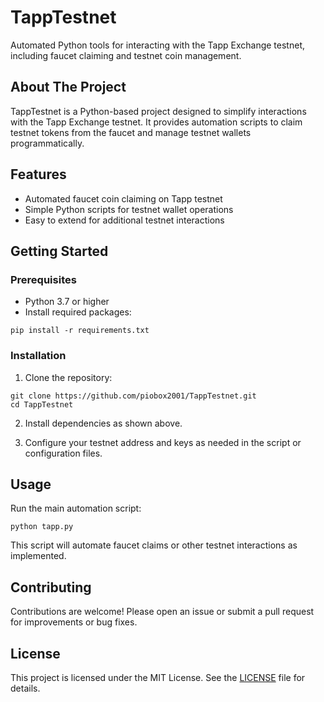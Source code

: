 
# TappTestnet

Automated Python tools for interacting with the Tapp Exchange testnet, including faucet claiming and testnet coin management.

## About The Project

TappTestnet is a Python-based project designed to simplify interactions with the Tapp Exchange testnet. It provides automation scripts to claim testnet tokens from the faucet and manage testnet wallets programmatically.

## Features

- Automated faucet coin claiming on Tapp testnet
- Simple Python scripts for testnet wallet operations
- Easy to extend for additional testnet interactions

## Getting Started

### Prerequisites

- Python 3.7 or higher
- Install required packages:

```
pip install -r requirements.txt
```

### Installation

1. Clone the repository:

```
git clone https://github.com/piobox2001/TappTestnet.git
cd TappTestnet
```

2. Install dependencies as shown above.

3. Configure your testnet address and keys as needed in the script or configuration files.

## Usage

Run the main automation script:

```
python tapp.py
```

This script will automate faucet claims or other testnet interactions as implemented.

## Contributing

Contributions are welcome! Please open an issue or submit a pull request for improvements or bug fixes.

## License

This project is licensed under the MIT License. See the [LICENSE](LICENSE) file for details.

